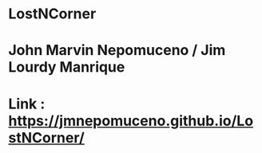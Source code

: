 # LostNCorner

# John Marvin Nepomuceno / Jim Lourdy Manrique
# Link : https://jmnepomuceno.github.io/LostNCorner/
